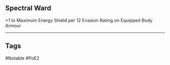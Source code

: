 ## Spectral Ward
+1 to Maximum Energy Shield per 12 Evasion Rating on Equipped Body Armour

---
## Tags
#Notable
#PoE2
